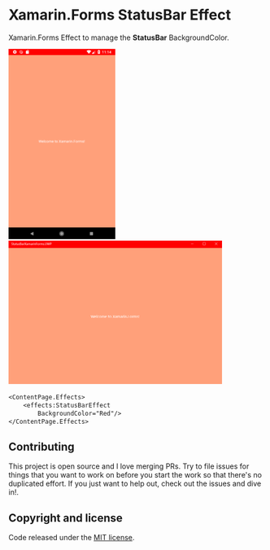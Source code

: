 # Xamarin.Forms StatusBar Effect

Xamarin.Forms Effect to manage the **StatusBar** BackgroundColor. 

<img src="images/statusbar-android.png" Width="210" /> <img src="images/statusbar-uwp.png" Width="420" />

```
<ContentPage.Effects>
    <effects:StatusBarEffect 
        BackgroundColor="Red"/>
</ContentPage.Effects>
```
## Contributing

This project is open source and I love merging PRs. Try to file issues for things that you want to work on before you start the work so that there's no duplicated effort. If you just want to help out, check out the issues and dive in!.

## Copyright and license

Code released under the [MIT license](https://opensource.org/licenses/MIT).